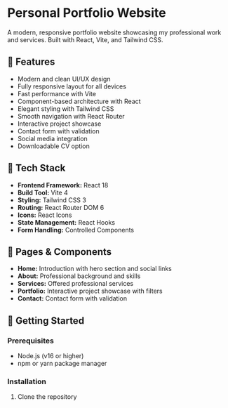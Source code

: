 # Personal Portfolio Website

A modern, responsive portfolio website showcasing my professional work and services. Built with React, Vite, and Tailwind CSS.

## 🌟 Features

-   Modern and clean UI/UX design
-   Fully responsive layout for all devices
-   Fast performance with Vite
-   Component-based architecture with React
-   Elegant styling with Tailwind CSS
-   Smooth navigation with React Router
-   Interactive project showcase
-   Contact form with validation
-   Social media integration
-   Downloadable CV option

## 🔧 Tech Stack

-   **Frontend Framework:** React 18
-   **Build Tool:** Vite 4
-   **Styling:** Tailwind CSS 3
-   **Routing:** React Router DOM 6
-   **Icons:** React Icons
-   **State Management:** React Hooks
-   **Form Handling:** Controlled Components

## 📱 Pages & Components

-   **Home:** Introduction with hero section and social links
-   **About:** Professional background and skills
-   **Services:** Offered professional services
-   **Portfolio:** Interactive project showcase with filters
-   **Contact:** Contact form with validation

## 🚀 Getting Started

### Prerequisites

-   Node.js (v16 or higher)
-   npm or yarn package manager

### Installation

1. Clone the repository
